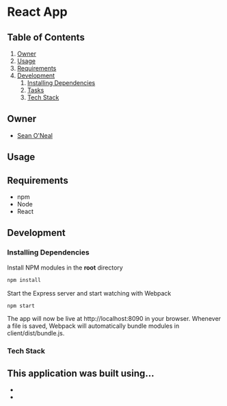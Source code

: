 # React App

## Table of Contents

1. [Owner](#owner)
1. [Usage](#usage)
1. [Requirements](#requirements)
1. [Development](#development)
    1. [Installing Dependencies](#installing-dependencies)
    1. [Tasks](#tasks)
    1. [Tech Stack](#techstack)

## Owner
  - [Sean O'Neal](https://github.com/sean-oneal)
## Usage


## Requirements
- npm
- Node
- React

## Development


### Installing Dependencies

Install NPM modules in the **root** directory
```sh
npm install
```
Start the Express server and start watching with Webpack

```sh
npm start
```
The app will now be live at http://localhost:8090 in your browser.  Whenever a file is saved, Webpack will automatically bundle modules in client/dist/bundle.js.

### Tech Stack

This application was built using...
-
-
-

